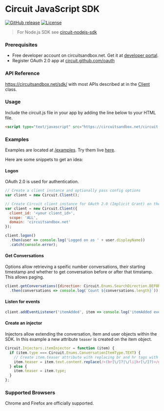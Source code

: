 Circuit JavaScript SDK
======================

[![GitHub release](https://img.shields.io/github/release/circuit/circuit-js-sdk.svg)](https://github.com/circuit/circuit-js-sdk)
[![License](https://img.shields.io/badge/License-Apache%202.0-blue.svg)](https://opensource.org/licenses/Apache-2.0)

> For Node.js SDK see [circuit-nodejs-sdk](https://github.com/circuit/circuit-nodejs-sdk)



### Prerequisites
* Free developer account on circuitsandbox.net. Get it at [developer portal](https://developers.circuit.com).
* Register OAuth 2.0 app at [circuit.github.com/oauth](https://circuit.github.com/oauth)

### API Reference
https://circuitsandbox.net/sdk/ with most APIs described at in the [Client](https://circuitsandbox.net/sdk/classes/Client.html) class.


### Usage
Include the circuit.js file in your app by adding the line below to your HTML file.

```html
<script type="text/javascript" src="https://circuitsandbox.net/circuit.js"></script>`
```

### Examples
Examples are located at [/examples](/examples). Try them live [here](https://rawgit.com/circuit/js-sdk/master/index.html).

Here are some snippets to get an idea:

#### Logon
OAuth 2.0 is used for authentication. 
```javascript
// Create a client instance and optionally pass config options
var client = new Circuit.Client();

// Create Circuit client instance for OAuth 2.0 (Implicit Grant) on the sandbox system
var client = new Circuit.Client({
  client_id: '<your client_id>',
  scope: 'ALL',
  domain: 'circuitsandbox.net'
});

client.logon()
  .then(user => console.log('Logged on as ' + user.displayName))
  .catch(console.error);
```

#### Get Conversations
Options allow retrieving a speific number conversations, their starting timestamp and whether to get conversation before or after that timstamp. This allows paging.
```javascript
client.getConversations({direction: Circuit.Enums.SearchDirection.BEFORE, numberOfConversations: 10})
  .then(conversations => console.log(`Count ${conversations.length}`))
```

#### Listen for events
```javascript
client.addEventListener('itemAdded', item => console.log('itemAdded event received:', item));
```

#### Create an injector
Injectors allow extending the conversation, item and user objects within the SDK.
In this example a new attribute `teaser` is created on the item object.
```javascript
Circuit.Injectors.itemInjector = function (item) {
  if (item.type === Circuit.Enums.ConversationItemType.TEXT) {
    // Create item.teaser attribute with replacing br and hr tags with a space
    item.teaser = item.text.content.replace(/<(br[\/]?|\/li|hr[\/]?)>/gi, ' ');
  } else {
    item.teaser = item.type;
  }
};
```
### Supported Browsers
Chrome and Firefox are officially supported.

